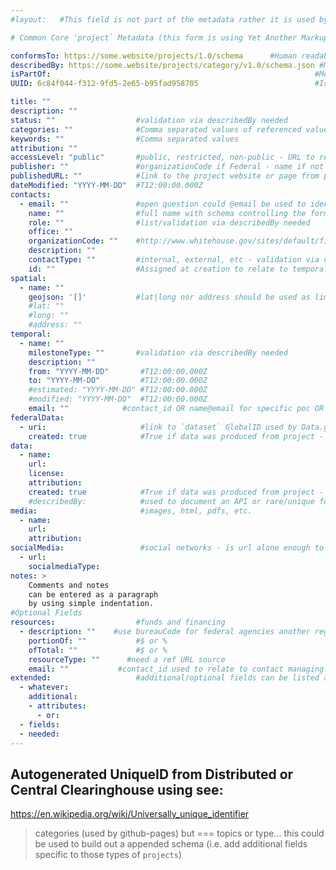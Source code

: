 ```yaml
---
#layout:   #This field is not part of the metadata rather it is used by Github Pages if applicable

# Common Core 'project` Metadata (this form is using Yet Another Markup Language YAML or .yml which can be easily created as a static file but compiled/aggregated easily into a collection of JSON objects)

conformsTo: https://some.website/projects/1.0/schema      #Human readable documentation on schema does not yet exist - only provided as an example
describedBy: https://some.website/projects/category/v1.0/schema.json #Machine readable schema to validate against & extended metadata for `project` category
isPartOf:                                                           #Means by which to relate projects using UUID - only used if project is subset of a larger project/program
UUID: 6c84f044-f312-9fd5-2e65-b95fad958705                          #Issued by central UUID server for purpose of re-identification in a distributed setting

title: ""
description: ""
status: ""                  #validation via describedBy needed
categories: ""              #Comma separated values of referenced value(s) in DescribedBy (see project_categories.md using NAS list)
keywords: ""                #Comma separated values
attribution: ""             
accessLevel: "public"       #public, restricted, non-public - URL to reference levels of access in DescribedBy
publisher: ""               #organizationCode if Federal - name if not
publishedURL: ""            #link to the project website or page from publisher
dateModified: "YYYY-MM-DD"  #T12:00:00.000Z
contacts:
  - email: ""               #open question could @email be used to identify agency and organizationCode?
    name: ""                #full name with schema controlling the formating first last
    role: ""                #list/validation via describedBy needed
    office: ""
    organizationCode: ""    #http://www.whitehouse.gov/sites/default/files/omb/assets/a11_current_year/app_c.pdf
    description: ""
    contactType: ""         #internal, external, etc - validation via describedBy needed
    id: ""                  #Assigned at creation to relate to temporal and resources or UUID if system used to managed contacts
spatial:
  - name: ""                
    geojson: '[]'           #lat|long nor address should be used as limits the functionality to a single point - no project is represented by a point
    #lat: ""
    #long: ""
    #address: ""            
temporal:
  - name: ""
    milestoneType: ""       #validation via describedBy needed
    description: ""
    from: "YYYY-MM-DD"       #T12:00:00.000Z
    to: "YYYY-MM-DD"         #T12:00:00.000Z
    #estimated: "YYYY-MM-DD" #T12:00:00.000Z
    #modified: "YYYY-MM-DD"  #T12:00:00.000Z
    email: ""            #contact_id OR name@email for specific poc OR @email for org
federalData:
  - uri:                     #link to `dataset` GlobalID used by Data.gov and the Project-Open-Data `Collection` concept federal data should use existing agency processes
    created: true            #True if data was produced from project - False if it was usedBy the project for citation/reference
data:
  - name:
    url:
    license:
    attribution:
    created: true            #True if data was produced from project - False if it was usedBy the project for citation/reference or derived from    
    #describedBy:            #used to document an API or rare/unique format
media:                       #images, html, pdfs, etc.  
  - name:
    url:
    attribution:
socialMedia:                 #social networks - is url alone enough to describe itself?
  - url:
    socialmediaType:   
notes: >
    Comments and notes
    can be entered as a paragraph
    by using simple indentation.  
#Optional Fields
resources:                  #funds and financing
  - description: ""    #use bureauCode for federal agencies another registration process for others?
    portionOf: ""           #$ or %
    ofTotal: ""             #$ or %
    resourceType: ""      #need a ref URL source
    email: ""           #contact_id used to relate to contact managing resource
extended:                   #additional/optional fields can be listed and nested within this structure list/validation controlled by describedBy schema
  - whatever:
    additional:
    - attributes:
      - or:
  - fields:
  - needed:
---
```


## Autogenerated UniqueID from Distributed or Central Clearinghouse using see:
https://en.wikipedia.org/wiki/Universally_unique_identifier

> categories (used by github-pages) but === topics or type... this could be used to build out a appended schema (i.e. add additional fields specific to those types of `projects`)
